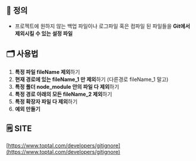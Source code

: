 ## 📌 정의

- 프로젝트에 원하지 않는 백업 파일이나 로그파일 혹은 컴파일 된 파일들을 **Git에서 제외시킬 수 있는 설정 파일**

## 🗂 사용법

1. **특정 파일 fileName 제외**하기
2. **현재 경로에 있는 fileName_1 만 제외**하기 (다른경로 fileName_1 말고)
3. **특정 폴더 node_module 안의 파일 다 제외**하기
4. **특정 경로 아래의 모든 fileName_2 제외**하기
5. **특정 확장자 파일 다 제외**하기
6. **예외 만들기**

## 🗒️ SITE

[https://www.toptal.com/developers/gitignore](https://www.toptal.com/developers/gitignore)

